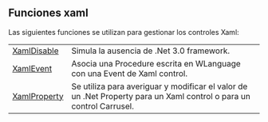 


## Funciones xaml
			



<a name="NOTE1"></a>
<a name="NOTE1_1"></a>
Las siguientes funciones se utilizan para gestionar los controles Xaml:



|   |   |
| --- | --- |
| [XamlDisable](../WDLang1/1000015004.md) | Simula la ausencia de .Net 3.0 framework. |
| [XamlEvent](../WDLang1/1000015001.md) | Asocia una Procedure escrita en WLanguage con una Event de Xaml control. |
| [XamlProperty](../WDLang1/1000015002.md) | Se utiliza para averiguar y modificar el valor de un .Net Property para un Xaml control o para un control Carrusel. |






